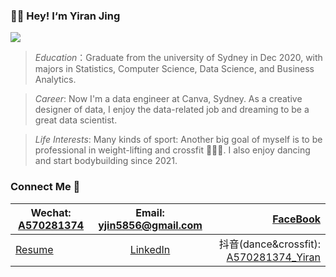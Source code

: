 ### 👋🏻  Hey! I‘m Yiran Jing 
![](https://komarev.com/ghpvc/?username=YiranJing&color=orange)

> *Education*：Graduate from the university of Sydney in Dec 2020, with majors in Statistics, Computer Science, Data Science, and Business Analytics.

> *Career*: Now I'm a data engineer at Canva, Sydney. As a creative designer of data, I enjoy the data-related job and dreaming to be a great data scientist. </br>

> *Life Interests*: Many kinds of sport: Another big goal of myself is to be professional in weight-lifting and crossfit 🏋🏻‍♀️. I also enjoy dancing and start bodybuilding since 2021. 

### Connect Me 📩
| Wechat: [A570281374]()  | Email: yjin5856@gmail.com  | [FaceBook](https://www.facebook.com/profile.php?id=100013914545338) |
| ------------- |:-------------:| -----:|
| [Resume](https://github.com/YiranJing/YiranJing/blob/master/Resume_Yiran.pdf)  | [LinkedIn](https://www.linkedin.com/in/yiranjing/) | 抖音(dance&crossfit): [A570281374_Yiran]() |

